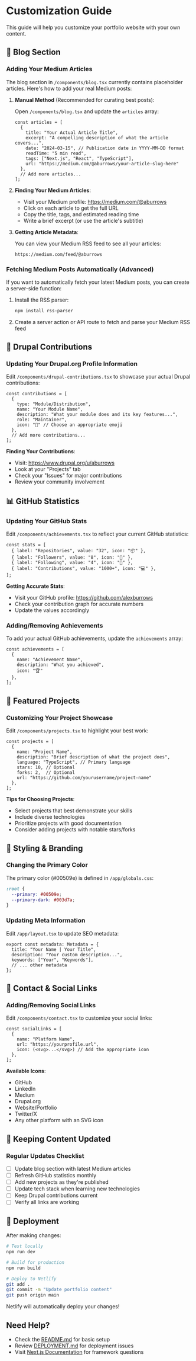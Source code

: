 # Customization Guide

This guide will help you customize your portfolio website with your own content.

## 📝 Blog Section

### Adding Your Medium Articles

The blog section in `/components/blog.tsx` currently contains placeholder articles. Here's how to add your real Medium posts:

1. **Manual Method** (Recommended for curating best posts):
   
   Open `/components/blog.tsx` and update the `articles` array:

   ```tsx
   const articles = [
     {
       title: "Your Actual Article Title",
       excerpt: "A compelling description of what the article covers...",
       date: "2024-03-15", // Publication date in YYYY-MM-DD format
       readTime: "5 min read",
       tags: ["Next.js", "React", "TypeScript"],
       url: "https://medium.com/@aburrows/your-article-slug-here"
     },
     // Add more articles...
   ];
   ```

2. **Finding Your Medium Articles**:
   
   - Visit your Medium profile: https://medium.com/@aburrows
   - Click on each article to get the full URL
   - Copy the title, tags, and estimated reading time
   - Write a brief excerpt (or use the article's subtitle)

3. **Getting Article Metadata**:
   
   You can view your Medium RSS feed to see all your articles:
   ```
   https://medium.com/feed/@aburrows
   ```

### Fetching Medium Posts Automatically (Advanced)

If you want to automatically fetch your latest Medium posts, you can create a server-side function:

1. Install the RSS parser:
   ```bash
   npm install rss-parser
   ```

2. Create a server action or API route to fetch and parse your Medium RSS feed

## 🎯 Drupal Contributions

### Updating Your Drupal.org Profile Information

Edit `/components/drupal-contributions.tsx` to showcase your actual Drupal contributions:

```tsx
const contributions = [
  {
    type: "Module/Distribution",
    name: "Your Module Name",
    description: "What your module does and its key features...",
    role: "Maintainer",
    icon: "🎯" // Choose an appropriate emoji
  },
  // Add more contributions...
];
```

**Finding Your Contributions**:
- Visit: https://www.drupal.org/u/aburrows
- Look at your "Projects" tab
- Check your "Issues" for major contributions
- Review your community involvement

## 📊 GitHub Statistics

### Updating Your GitHub Stats

Edit `/components/achievements.tsx` to reflect your current GitHub statistics:

```tsx
const stats = [
  { label: "Repositories", value: "32", icon: "📦" },
  { label: "Followers", value: "8", icon: "👥" },
  { label: "Following", value: "4", icon: "🤝" },
  { label: "Contributions", value: "1000+", icon: "💻" },
];
```

**Getting Accurate Stats**:
- Visit your GitHub profile: https://github.com/alexburrows
- Check your contribution graph for accurate numbers
- Update the values accordingly

### Adding/Removing Achievements

To add your actual GitHub achievements, update the `achievements` array:

```tsx
const achievements = [
  {
    name: "Achievement Name",
    description: "What you achieved",
    icon: "🏆"
  },
];
```

## 🚀 Featured Projects

### Customizing Your Project Showcase

Edit `/components/projects.tsx` to highlight your best work:

```tsx
const projects = [
  {
    name: "Project Name",
    description: "Brief description of what the project does",
    language: "TypeScript", // Primary language
    stars: 10, // Optional
    forks: 2,  // Optional
    url: "https://github.com/yourusername/project-name"
  },
];
```

**Tips for Choosing Projects**:
- Select projects that best demonstrate your skills
- Include diverse technologies
- Prioritize projects with good documentation
- Consider adding projects with notable stars/forks

## 🎨 Styling & Branding

### Changing the Primary Color

The primary color (#00509e) is defined in `/app/globals.css`:

```css
:root {
  --primary: #00509e;
  --primary-dark: #003d7a;
}
```

### Updating Meta Information

Edit `/app/layout.tsx` to update SEO metadata:

```tsx
export const metadata: Metadata = {
  title: "Your Name | Your Title",
  description: "Your custom description...",
  keywords: ["Your", "Keywords"],
  // ... other metadata
};
```

## 📧 Contact & Social Links

### Adding/Removing Social Links

Edit `/components/contact.tsx` to customize your social links:

```tsx
const socialLinks = [
  {
    name: "Platform Name",
    url: "https://yourprofile.url",
    icon: (<svg>...</svg>) // Add the appropriate icon
  },
];
```

**Available Icons**:
- GitHub
- LinkedIn
- Medium
- Drupal.org
- Website/Portfolio
- Twitter/X
- Any other platform with an SVG icon

## 🔄 Keeping Content Updated

### Regular Updates Checklist

- [ ] Update blog section with latest Medium articles
- [ ] Refresh GitHub statistics monthly
- [ ] Add new projects as they're published
- [ ] Update tech stack when learning new technologies
- [ ] Keep Drupal contributions current
- [ ] Verify all links are working

## 🚀 Deployment

After making changes:

```bash
# Test locally
npm run dev

# Build for production
npm run build

# Deploy to Netlify
git add .
git commit -m "Update portfolio content"
git push origin main
```

Netlify will automatically deploy your changes!

## Need Help?

- Check the [README.md](./README.md) for basic setup
- Review [DEPLOYMENT.md](./DEPLOYMENT.md) for deployment issues
- Visit [Next.js Documentation](https://nextjs.org/docs) for framework questions

